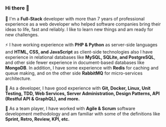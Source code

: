 ### Hi there 👋

<!--
**danial2742/danial2742** is a ✨ _special_ ✨ repository because its `README.md` (this file) appears on your GitHub profile.

Here are some ideas to get you started:

- 🔭 I’m currently working on ...
- 🌱 I’m currently learning ...
- 👯 I’m looking to collaborate on ...
- 🤔 I’m looking for help with ...
- 💬 Ask me about ...
- 📫 How to reach me: ...
- 😄 Pronouns: ...
- ⚡ Fun fact: ...
-->
💬 I'm a <b>Full-Stack</b> developer with more than 7 years of professional experience as a web developer who helped software companies bring their ideas to life, fast and reliably. I like to learn new things and am ready for new challenges.

⚡ I have working experience with <b>PHP & Python</b> as server-side languages and <b>HTML, CSS, and JavaScript</b> as client-side technologies also I have experience in relational databases like <b>MySQL, SQLite, and PostgreSQL</b>, and other side fewer experience in document-based databases like <b>MongoDB</b>. In addition, I have some experience with <b>Redis</b> for caching and queue making, and on the other side <b>RabbitMQ</b> for micro-services architecture. 

🔭 As a developer, I have good experience with <b>Git, Docker, Linux, Unit Testing, TDD, Web Services, Server Administration, Design Patterns, API (Restful API & GraphQL), and more.</b>

👯 As a team player, I have worked with <b>Agile & Scrum</b> software development methodology and am familiar with some of the definitions like <b>Sprint, Retro, Review, KPI, etc.</b>
